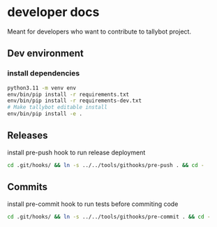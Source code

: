 # developer docs

Meant for developers who want to contribute to tallybot project.

## Dev environment

### install dependencies
```bash
python3.11 -m venv env
env/bin/pip install -r requirements.txt
env/bin/pip install -r requirements-dev.txt
# Make tallybot editable install
env/bin/pip install -e .
```


## Releases

install pre-push hook to run release deployment

```bash
cd .git/hooks/ && ln -s ../../tools/githooks/pre-push . && cd -
```

## Commits

install pre-commit hook to run tests before commiting code

```bash
cd .git/hooks/ && ln -s ../../tools/githooks/pre-commit . && cd -
```
